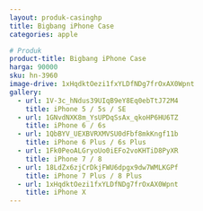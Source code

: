 ```yaml
---
layout: produk-casinghp
title: Bigbang iPhone Case
categories: apple

# Produk
product-title: Bigbang iPhone Case
harga: 90000
sku: hn-3960
image-drive: 1xHqdktOezi1fxYLDfNDg7frOxAX0Wpnt
gallery:
  - url: 1V-3c_hNdus39UIqB9eY8Eq0ebTtJ72M4
    title: iPhone 5 / 5s / SE
  - url: 1GNvdNXK8m_YsUPDqSsAx_qkoHP6HU6TZ
    title: iPhone 6 / 6s
  - url: 1QbBYV_UEXBVRXMVSU0dFbf8mkKngf11b
    title: iPhone 6 Plus / 6s Plus
  - url: 1Fk0PeoALGryoUo0iEFo2voKHTiD8PyXR
    title: iPhone 7 / 8
  - url: 18LdZx6zjCrDkjFWU6dpgx9dw7WMLKGPf
    title: iPhone 7 Plus / 8 Plus
  - url: 1xHqdktOezi1fxYLDfNDg7frOxAX0Wpnt
    title: iPhone X
---
```

